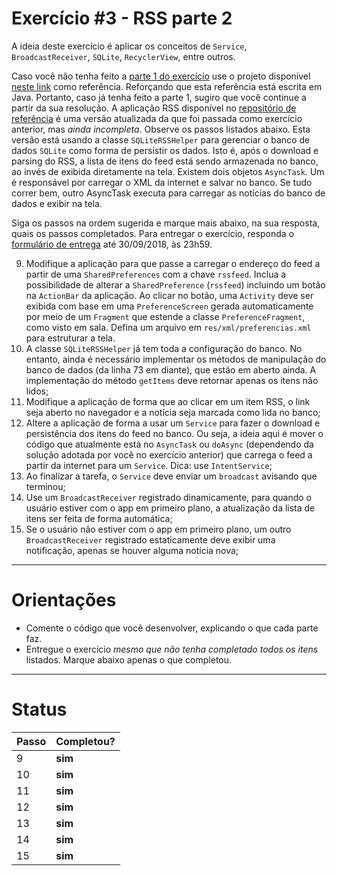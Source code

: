 # Exercício #3 - RSS parte 2

A ideia deste exercício é aplicar os conceitos de `Service`, `BroadcastReceiver`, `SQLite`, `RecyclerView`, entre outros. 

Caso você não tenha feito a [parte 1 do exercício](https://github.com/if710/exercicio-rss) use o projeto disponível [neste link](https://github.com/if1001/exercicio2-rss) como referência. Reforçando que esta referência está escrita em Java. Portanto, caso já tenha feito a parte 1, sugiro que você continue a partir da sua resolução. 
A aplicação RSS disponível no [repositório de referência](https://github.com/if1001/exercicio2-rss) é uma versão atualizada da que foi passada como exercício anterior, mas *ainda incompleta*. Observe os passos listados abaixo. 
Esta versão está usando a classe `SQLiteRSSHelper` para gerenciar o banco de dados `SQLite` como forma de persistir os dados. 
Isto é, após o download e parsing do RSS, a lista de itens do feed está sendo armazenada no banco, ao invés de exibida diretamente na tela. 
Existem dois objetos `AsyncTask`. Um é responsável por carregar o XML da internet e salvar no banco. Se tudo correr bem, outro AsyncTask executa para carregar as notícias do banco de dados e exibir na tela. 

Siga os passos na ordem sugerida e marque mais abaixo, na sua resposta, quais os passos completados. 
Para entregar o exercício, responda o [formulário de entrega](https://docs.google.com/forms/d/e/1FAIpQLSeP0D2VaDDtG16w4OCc_ttU43QGCwcMq9b1GM8RdWyxUypSyg/viewform) até 30/09/2018, às 23h59.

  9. Modifique a aplicação para que passe a carregar o endereço do feed a partir de uma `SharedPreferences` com a chave `rssfeed`. Inclua a possibilidade de alterar a `SharedPreference` (`rssfeed`) incluindo um botão na `ActionBar` da aplicação. Ao clicar no botão, uma `Activity` deve ser exibida com base em uma `PreferenceScreen` gerada automaticamente por meio de um `Fragment` que estende a classe `PreferenceFragment`, como visto em sala. Defina um arquivo em `res/xml/preferencias.xml` para estruturar a tela.
  10. A classe `SQLiteRSSHelper` já tem toda a configuração do banco. No entanto, ainda é necessário implementar os métodos de manipulação do banco de dados (da linha 73 em diante), que estão em aberto ainda. A implementação do método `getItems` deve retornar apenas os itens não lidos;
  11. Modifique a aplicação de forma que ao clicar em um item RSS, o link seja aberto no navegador e a notícia seja marcada como lida no banco;
  12. Altere a aplicação de forma a usar um `Service` para fazer o download e persistência dos itens do feed no banco. Ou seja, a ideia aqui é mover o código que atualmente está no `AsyncTask` ou `doAsync` (dependendo da solução adotada por você no exercício anterior) que carrega o feed a partir da internet para um `Service`. Dica: use `IntentService`;
  13. Ao finalizar a tarefa, o `Service` deve enviar um `broadcast` avisando que terminou;
  14. Use um `BroadcastReceiver` registrado dinamicamente, para quando o usuário estiver com o app em primeiro plano, a atualização da lista de itens ser feita de forma automática;
  15. Se o usuário não estiver com o app em primeiro plano, um outro `BroadcastReceiver` registrado estaticamente deve exibir uma notificação, apenas se houver alguma notícia nova;

---

# Orientações

  - Comente o código que você desenvolver, explicando o que cada parte faz.
  - Entregue o exercício *mesmo que não tenha completado todos os itens* listados. Marque abaixo apenas o que completou.

----

# Status

| Passo | Completou? |
| ------ | ------ |
| 9 | **sim** |
| 10 | **sim** |
| 11 | **sim** |
| 12 | **sim** |
| 13 | **sim** |
| 14 | **sim** |
| 15 | **sim** |
